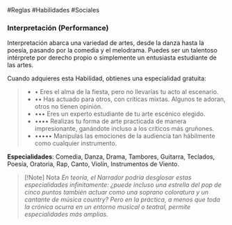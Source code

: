 #Reglas #Habilidades #Sociales

### Interpretación (Performance)

Interpretación abarca una variedad de artes, desde la danza hasta la poesía, pasando por la comedia y el melodrama. Puedes ser un talentoso intérprete por derecho propio o simplemente un entusiasta estudiante de las artes.

Cuando adquieres esta Habilidad, obtienes una especialidad gratuita:

> - • Eres el alma de la fiesta, pero no llevarías tu acto al escenario.
> - •• Has actuado para otros, con críticas mixtas. Algunos te adoran, otros no tienen opinión.
> - ••• Eres un experto estudiante de tu arte escénico elegido.
> - •••• Realizas tu forma de arte practicada de manera impresionante, ganándote incluso a los críticos más gruñones.
> - ••••• Manipulas las emociones de la audiencia tan hábilmente como cualquier instrumento.

**Especialidades**: Comedia, Danza, Drama, Tambores, Guitarra, Teclados, Poesía, Oratoria, Rap, Canto, Violín, Instrumentos de Viento.

>[!Note] Nota
>*En teoría, el Narrador podría desglosar estas especialidades infinitamente: ¿puede incluso una estrella del pop de cinco puntos también actuar como una soprano coloratura y un cantante de música country? Pero en la práctica, a menos que toda la crónica ocurra en un entorno musical o teatral, permite especialidades más amplias.*